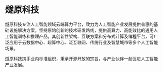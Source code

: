 # 燧原科技

燧原科技专注人工智能领域云端算力平台，致力为人工智能产业发展提供普惠的基础设施解决方案，坚持原始创新的技术研发路线，提供高算力、高能效比的通用人工智能训练和推理产品。其创新性架构、互联方案和分布式计算及编程平台，可广泛应用于云数据中心、超算中心、泛互联网、传统行业及智慧城市等多个人工智能场景。

燧原科技携手业内标准组织，秉承开源开放的宗旨，与产业伙伴一起促进人工智能产业发展。

